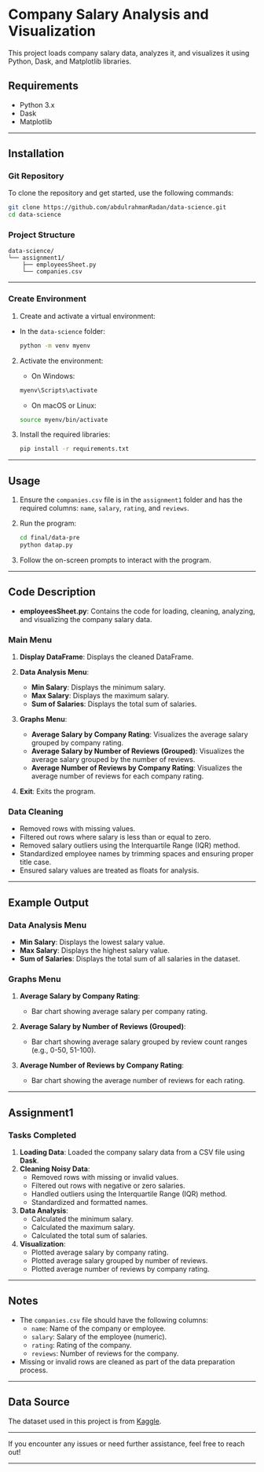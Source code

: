 # Company Salary Analysis and Visualization

This project loads company salary data, analyzes it, and visualizes it using Python, Dask, and Matplotlib libraries.

## Requirements

- Python 3.x
- Dask
- Matplotlib

---

## Installation

### Git Repository

To clone the repository and get started, use the following commands:

```bash
git clone https://github.com/abdulrahmanRadan/data-science.git
cd data-science
```

### Project Structure

```
data-science/
└── assignment1/
    ├── employeesSheet.py
    └── companies.csv
```

---

### Create Environment

1. Create and activate a virtual environment:

- In the `data-science` folder:

  ```sh
  python -m venv myenv
  ```

2. Activate the environment:

   - On Windows:

   ```sh
   myenv\Scripts\activate
   ```

   - On macOS or Linux:

   ```sh
   source myenv/bin/activate
   ```

3. Install the required libraries:

   ```sh
   pip install -r requirements.txt
   ```

---

## Usage

1. Ensure the `companies.csv` file is in the `assignment1` folder and has the required columns: `name`, `salary`, `rating`, and `reviews`.
2. Run the program:

   ```sh
   cd final/data-pre
   python datap.py
   ```

3. Follow the on-screen prompts to interact with the program.

---

## Code Description

- **employeesSheet.py**: Contains the code for loading, cleaning, analyzing, and visualizing the company salary data.

### Main Menu

1. **Display DataFrame**: Displays the cleaned DataFrame.
2. **Data Analysis Menu**:
   - **Min Salary**: Displays the minimum salary.
   - **Max Salary**: Displays the maximum salary.
   - **Sum of Salaries**: Displays the total sum of salaries.
3. **Graphs Menu**:

   - **Average Salary by Company Rating**: Visualizes the average salary grouped by company rating.
   - **Average Salary by Number of Reviews (Grouped)**: Visualizes the average salary grouped by the number of reviews.
   - **Average Number of Reviews by Company Rating**: Visualizes the average number of reviews for each company rating.

4. **Exit**: Exits the program.

### Data Cleaning

- Removed rows with missing values.
- Filtered out rows where salary is less than or equal to zero.
- Removed salary outliers using the Interquartile Range (IQR) method.
- Standardized employee names by trimming spaces and ensuring proper title case.
- Ensured salary values are treated as floats for analysis.

---

## Example Output

### Data Analysis Menu

- **Min Salary**: Displays the lowest salary value.
- **Max Salary**: Displays the highest salary value.
- **Sum of Salaries**: Displays the total sum of all salaries in the dataset.

### Graphs Menu

1. **Average Salary by Company Rating**:

   - Bar chart showing average salary per company rating.

2. **Average Salary by Number of Reviews (Grouped)**:

   - Bar chart showing average salary grouped by review count ranges (e.g., 0-50, 51-100).

3. **Average Number of Reviews by Company Rating**:
   - Bar chart showing the average number of reviews for each rating.

---

## Assignment1

### Tasks Completed

1. **Loading Data**: Loaded the company salary data from a CSV file using **Dask**.
2. **Cleaning Noisy Data**:
   - Removed rows with missing or invalid values.
   - Filtered out rows with negative or zero salaries.
   - Handled outliers using the Interquartile Range (IQR) method.
   - Standardized and formatted names.
3. **Data Analysis**:
   - Calculated the minimum salary.
   - Calculated the maximum salary.
   - Calculated the total sum of salaries.
4. **Visualization**:
   - Plotted average salary by company rating.
   - Plotted average salary grouped by number of reviews.
   - Plotted average number of reviews by company rating.

---

## Notes

- The `companies.csv` file should have the following columns:
  - `name`: Name of the company or employee.
  - `salary`: Salary of the employee (numeric).
  - `rating`: Rating of the company.
  - `reviews`: Number of reviews for the company.
- Missing or invalid rows are cleaned as part of the data preparation process.

---

## Data Source

The dataset used in this project is from [Kaggle](https://www.kaggle.com/datasets/iqmansingh/company-employee-dataset).

---

If you encounter any issues or need further assistance, feel free to reach out!

---
